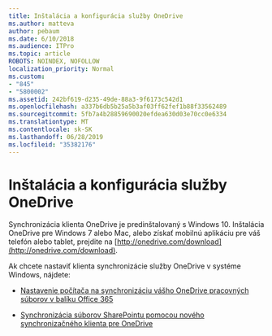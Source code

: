 ```yaml
---
title: Inštalácia a konfigurácia služby OneDrive
ms.author: matteva
author: pebaum
ms.date: 6/10/2018
ms.audience: ITPro
ms.topic: article
ROBOTS: NOINDEX, NOFOLLOW
localization_priority: Normal
ms.custom:
- "845"
- "5800002"
ms.assetid: 242bf619-d235-49de-88a3-9f6173c542d1
ms.openlocfilehash: a337b6db5b25a5b3af03ff62fef1b88f33562489
ms.sourcegitcommit: 5fb7a4b28859690020efdea630d03e70cc0e6334
ms.translationtype: MT
ms.contentlocale: sk-SK
ms.lasthandoff: 06/28/2019
ms.locfileid: "35382176"
---
```

# <a name="install-and-configure-onedrive"></a>Inštalácia a konfigurácia služby OneDrive

Synchronizácia klienta OneDrive je predinštalovaný s Windows 10. Inštalácia OneDrive pre Windows 7 alebo Mac, alebo získať mobilnú aplikáciu pre váš telefón alebo tablet, prejdite na [http://onedrive.com/download](http://onedrive.com/download).
  
Ak chcete nastaviť klienta synchronizácie služby OneDrive v systéme Windows, nájdete:
  
- [Nastavenie počítača na synchronizáciu vášho OneDrive pracovných súborov v balíku Office 365](https://go.microsoft.com/fwlink/?linkid=533375)

- [Synchronizácia súborov SharePointu pomocou nového synchronizačného klienta pre OneDrive](https://go.microsoft.com/fwlink/?linkid=871666)
